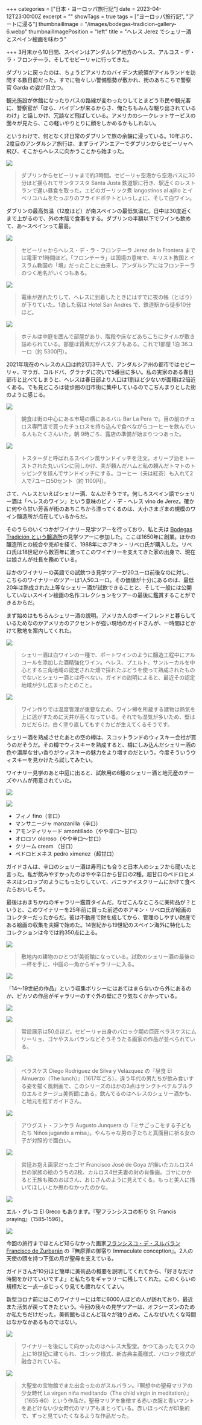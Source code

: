 +++
categories = ["日本・ヨーロッパ旅行記"]
date = 2023-04-12T23:00:00Z
excerpt = ""
showTags = true
tags = ["ヨーロッパ旅行記", "アートに浸る"]
thumbnailImage = "/images/bodegas-tradicion-gallery-6.webp"
thumbnailImagePosition = "left"
title = "へレス Jerez でシェリー酒とスペイン絵画を味わう"

+++
3月末から10日間、スペインはアンダルシア地方のへレス、アルコス・デ・ラ・フロンテ―ラ、そしてセビーリャに行ってきた。

<!--more-->

ダブリンに戻ったのは、ちょうどアメリカのバイデン大統領がアイルランドを訪問する数日前だった。すでに物々しい警備態勢が敷かれ、街のあちこちで警察官 Garda の姿が目立つ。

観光施設が休館になったりバスの路線が変わったりしてとまどう市民や観光客に、警察官が「ほら、バイデンが来るからさ、俺たちもみんな駆り出されているわけ」と話しかけ、冗談など飛ばしている。アメリカのシークレットサービスの面々が見たら、この軽いやりとりに顔をしかめるかもしれない。

というわけで、何となく非日常のダブリンで旅の余韻に浸っている。10年ぶり、2度目のアンダルシア旅行は、まずライアンエアーでダブリンからセビーリャへ飛び、そこからへレスに向かうことから始まった。

![](/images/santa-justa-lunch.webp)

> ダブリンからセビーリャまで約3時間。セビーリャ空港から空港バスに30分ほど揺られてサンタフスタ Santa Justa 鉄道駅に行き、駅近くのレストランで遅い昼食を取った。エビのガーリック煮 langostinos al ajillo とイベリコハムをたっぷりのフライドポテトといっしょに、そして白ワイン。

ダブリンの最高気温（12度ほど）が南スペインの最低気温だ。日中は30度近くまで上がるので、外の木陰で食事をする。ダブリンの半額以下でワインも飲めて、あ〜スペインって最高。

![](/images/map_of_andalusia.gif)

> セビーリャからへレス・デ・ラ・フロンテ―ラ Jerez de la Frontera までは電車で1時間ほど。「フロンテーラ」は国境の意味で、キリスト教国とイスラム教国の「境」だったことに由来し、アンダルシアにはフロンテーラのつく地名がいくつもある。

![](/images/jerezu-hotel-1.webp)

> 電車が遅れたりして、へレスに到着したときにはすでに夜の帳（とばり）が下りていた。1泊した宿は Hotel San Andres で、鉄道駅から徒歩10分ほど。

![](/images/jerezu-hotel-2.webp)

> ホテルは中庭を囲んで部屋があり、階段や床などあちこちにタイルが敷き詰められている。部屋は質素だがバスタブもある。これで1部屋 1泊 36ユーロ（約 5300円）。

2021年現在のへレスの人口は約21万3千人で、アンダルシア州の都市ではセビーリャ、マラガ、コルドバ、グラナダに次いで5番目に多い。私の実家のある春日部市と比べてしまうと、へレスは春日部より人口は1割ほど少ないが面積は2倍近くある。でも見どころは徒歩圏の旧市街に集中しているのでこぢんまりとした街のように感じる。

![](/images/jerez-breakfast-2.webp)

> 朝食は街の中心にある市場の横にあるバル Bar La Pera で。目の前のチュロス専門店で買ったチュロスを持ち込んで食べながらコーヒーを飲んでいる人もたくさんいた。朝 9時ごろ、露店の準備が始まりつつあった。

![](/images/jerez-breakfast-1.webp)

> トスターダと呼ばれるスペイン風サンドイッチを注文。オリーブ油をトーストされた丸いパンに回しかけ、夫が頼んだハムと私の頼んだトマトのトッピングを挟んでサンドイッチにする。コーヒー（夫は紅茶）も入れて2人で7ユーロ50セント（約 1100円）。

さて、へレスといえばシェリー酒、なんだそうです。何しろスペイン語でシェリー酒は「へレスのワイン」という意味のビノ・デ・へレス vino de Jerez。確かに何やら甘い芳香が街のあちこちから漂ってくるのは、大小さまざまの規模のワイン醸造所が点在しているからだ。

そのうちのいくつかがワイナリー見学ツアーを行っており、私と夫は [Bodegas Tradición という醸造所](https://bodegastradicion.es/en/)の見学ツアーに参加した。ここは1650年に創業。ほかの醸造所との統合や売却を経て、1988年にホアキン・リベロ氏が購入した。リベロ氏は18世紀から数百年に渡ってこのワイナリーを支えてきた家の出身で、現在は娘さんが社長を務めている。

ほかのワイナリーの英語での試飲つき見学ツアーが20ユーロ前後なのに対し、こちらのワイナリーのツアーは1人50ユーロ。その価値が十分にあるのは、最低20年は熟成された上等なシェリー酒が試飲できることと、そして一般には公開していないスペイン絵画の名作コレクションをツアーの最後に鑑賞することができるからだ。

まず始めはもちろんシェリー酒の説明。アメリカ人のボーイフレンドと暮らしているためなのかアメリカのアクセントが強い現地のガイドさんが、一時間ほどかけて敷地を案内してくれた。

![](/images/bodegas-tradicion-1.webp)

> シェリー酒は白ワインの一種で、ポートワインのように醸造工程中にアルコールを添加した酒精強化ワイン。へレス、プエルト、サンルーカルを中心とする三角地域の認定された畑で採れたぶどうを使って熟成されたものでないとシェリー酒とは呼べない。ガイドの説明によると、最近その認定地域が少し広まったとのこと。

![](/images/bodegas-tradicion-2.webp)

> ワイン作りでは温度管理が重要なため、ワイン樽を所蔵する建物は熱気を上に逃がすために天井が高くなっている。それでも湿気が多いため、壁はカビだらけ。白く塗り直してもすぐカビが生えてくるそうです。

シェリー酒を熟成させたあとの空の樽は、スコットランドのウィスキー会社が買うのだそうだ。その樽でウィスキーを熟成すると、樽にしみ込んだシェリー酒の色や濃厚な甘い香りがウィスキーの魅力をより増すのだという。今度そういうウィスキーを見かけたら試してみたい。

ワイナリー見学のあと中庭に出ると、試飲用の6種のシェリー酒と地元産のチーズやハムが用意されていた。

![](/images/bodegas-tradicion-tasting-1.webp)

![](/images/bodegas-tradicion-tasting-2.webp)

* フィノ fino（辛口）
* マンサニージャ manzanilla（辛口）
* アモンティリャード amontillado（やや辛口～甘口）
* オロロソ oloroso（やや辛口～甘口）
* クリーム cream （甘口）
* ペドロヒメネス pedro ximenez（超甘口）

ガイドさんは、辛口のシェリー酒は寿司にも合うと日本人のシェフから聞いたと言った。私が飲みやすかったのはやや辛口から甘口の2種。超甘口のペドロヒメネスはシロップのようにもったりしていて、バニラアイスクリームにかけて食べたらおいしそう。

最後はおまちかねのギャラリー鑑賞タイムだ。なぜこんなところに美術品が？というと、このワイナリーを25年前に買った前述のホアキン・リベロ氏が絵画のコレクターだったからだ。彼は不動産で財を成してから、管理のしやすい財産である絵画の収集を夫婦で始めた。14世紀から19世紀のスペイン海外に特化したコレクションは今では約350点に上る。

![](/images/bodegas-tradicion-gallery-4.webp)

> 敷地内の建物のひとつが美術館になっている。試飲のシェリー酒の最後の一杯を手に、中庭の一角からギャラリーに入る。

![](/images/bodegas-tradicion-gallery-5.webp)

「14～19世紀の作品」という収集ポリシーにはあてはまらないから外にあるのか、ピカソの作品がギャラリーのすぐ外の壁にさり気なくかかっている。

![](/images/bodegas-tradicion-gallery-8.webp)

![](/images/bodegas-tradicion-gallery-2.webp)

> 常設展示は50点ほど。セビーリャ出身のバロック期の巨匠ベラスケスにムリーリョ、ゴヤやスルバランなどそうそうたる画家の作品が並べられている。

![](/images/bodegas-tradicion-gallery-7.webp)

> ベラスケス Diego Rodríguez de Silva y Velázquez の『昼食 El Almuerzo（The lunch）』（1617年ごろ）。違う年代の男たちが飲み食いする姿を描く風刺画で、このシリーズのほかの3点はサンクトペテルブルクのエルミタージュ美術館にある。飲んでるのはへレスのシェリー酒かも、と地元を推すガイドさん。

![](/images/bodegas-tradicion-gallery-1.webp)

> アウグスト・フンケラ Augusto Junquera の『ミサごっこをする子どもたち Niños jugando a misa』。やんちゃな男の子たちと真面目に祈る女の子が対照的で面白い。

![](/images/bodegas-tradicion-gallery-6.webp)

> 宮廷お抱え画家だったゴヤ Francisco José de Goya が描いたカルロス4世の家族の絵のうちの2枚、カルロス4世夫妻の対の肖像画。ゴヤにかかると王族も隣のおばさん、おじさんのように見えてくる。もっと美人に描いてほしいとか思わなかったのかな。

![](/images/bodegas-tradicion-gallery-3.webp)

エル・グレコ El Greco もあります。『聖フランシスコの祈り St. Francis praying』（1585‐1596）。

![](/images/imacular-conception-francisco-de-zurbaran.jpg)

今回の旅行までほとんど知らなかった画家[フランシスコ・デ・スルバラン Francisco de Zurbarán](https://aznalfarache.blogspot.com/2013/11/zurbaran-y-la-inmaculada-concepcion.html) の『無原罪の御宿り Immaculate conception』。2人の天使の頭を持つ下弦の月が聖母を支えている。

ガイドさんが10分ほど簡単に美術品の概要を説明してくれてから、「好きなだけ時間をかけていいですよ」と私たちをギャラリーに残してくれた。このくらいの規模だと一点一点じっくり見ても疲れなくてよい。

新型コロナ前にはこのワイナリーには年に6000人ほどの人が訪れており、最近また活気が戻ってきたという。今回の我々の見学ツアーは、オフシーズンのためか私たちだけだった。美術館もほとんど我々が独り占め。こんなぜいたくな時間はなかなかあるものではない。

![](/images/jerez-cathedral-3.webp)

> ワイナリーを後にして向かったのはへレス大聖堂。かつてあったモスクの上に18世紀に建てられ、ゴシック様式、新古典主義様式、バロック様式が融合されている。

![](/images/jerez-cathedral-2.webp)

> 大聖堂の宝物館でまた出会ったのがスルバラン。『瞑想中の聖母マリアの少女時代 La virgen niña meditando（The child virgin in meditation）』（1655‐60）という作品だ。聖母マリアを象徴する赤い衣服と青いマントをあどけない少女時代のマリアもまとっている。赤いほっぺたが印象的で、ずっと見ていたくなるような作品だった。